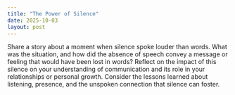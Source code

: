 ```yaml
---
title: "The Power of Silence"
date: 2025-10-03
layout: post
---
```


Share a story about a moment when silence spoke louder than words. What was the situation, and how did the absence of speech convey a message or feeling that would have been lost in words? Reflect on the impact of this silence on your understanding of communication and its role in your relationships or personal growth. Consider the lessons learned about listening, presence, and the unspoken connection that silence can foster.
